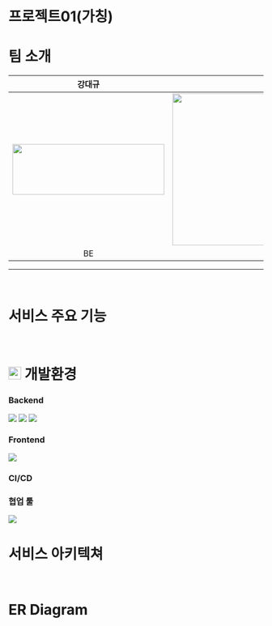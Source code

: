 # 프로젝트01(가칭)





# 팀 소개

| 강대규                                    | 김 환                                  | 박준수                                   | 서현석                                  |
| :-------------------------------------: | :-------------------------------------: | :--------------------------------------: | :-------------------------------------: |
|<img src="https://github.com/user-attachments/assets/852fe2c2-8f71-44e2-af1e-59387e53f440" style="width:300px; height:100px;">                                    | <img src="https://github.com/user-attachments/assets/bbdccc60-be8c-40f0-8e7f-8350f58a6ddd" style="width:400px; height:300px;">                                    | <img src="https://github.com/user-attachments/assets/ab12743f-8f7c-4ff5-8ef6-c57b467f758e" style="width:400px; height:200px;">                                      | <img src="https://github.com/user-attachments/assets/17fa5528-24ce-4f8a-936d-1b074884c3b4" style="width:400px; height:250px;">                                      |
| BE                                    | BE                                  | FE                                   | FE                                  |
<hr>

<br/>

# 서비스 주요 기능

<br>


# <img src="README.assets/ggumtle4.png" height = 25px> 개발환경

### Backend

<img src="https://camo.githubusercontent.com/fa64c8ab63c3c1932ac52d07b39cbef194e7ded6dd584bc8070a71ee061adb9b/68747470733a2f2f696d672e736869656c64732e696f2f62616467652f737072696e6720626f6f742d2532333644423333462e7376673f7374796c653d666f722d7468652d6261646765266c6f676f3d737072696e67266c6f676f436f6c6f723d7768697465">
<img src="https://camo.githubusercontent.com/aff79163f8053fc9f341e85b10439f4b5c3c8e58f27943df54dcb7a3f5c9c768/68747470733a2f2f696d672e736869656c64732e696f2f62616467652f737072696e672073656375746972792d2532333644423333462e7376673f7374796c653d666f722d7468652d6261646765266c6f676f3d737072696e67266c6f676f436f6c6f723d7768697465">
<img src="https://camo.githubusercontent.com/06801fe817ff9d35bd4d2c5cc4581cc1e20fde3a5be74c64849a75b8559ea230/68747470733a2f2f696d672e736869656c64732e696f2f62616467652f537072696e672044617461204a50412d2532333644423333462e7376673f7374796c653d666f722d7468652d6261646765266c6f676f3d737072696e67266c6f676f436f6c6f723d7768697465">


### Frontend
<img src="https://camo.githubusercontent.com/f93e05694a6f01f2f6a37713a454a942442a5ff2b33083891096a6f7e57842f8/68747470733a2f2f696d672e736869656c64732e696f2f62616467652f72656163742d2532333230323332612e7376673f7374796c653d666f722d7468652d6261646765266c6f676f3d7265616374266c6f676f436f6c6f723d253233363144414642">

### CI/CD

### 협업 툴

<img src="https://img.shields.io/badge/gitlab-%23181717.svg?style=for-the-badge&logo=gitlab&logoColor=white">

<br>

# 서비스 아키텍쳐

<br>

#  ER Diagram


<br>
